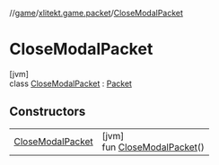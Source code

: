 //[game](../../../index.md)/[xlitekt.game.packet](../index.md)/[CloseModalPacket](index.md)

# CloseModalPacket

[jvm]\
class [CloseModalPacket](index.md) : [Packet](../-packet/index.md)

## Constructors

| | |
|---|---|
| [CloseModalPacket](-close-modal-packet.md) | [jvm]<br>fun [CloseModalPacket](-close-modal-packet.md)() |
